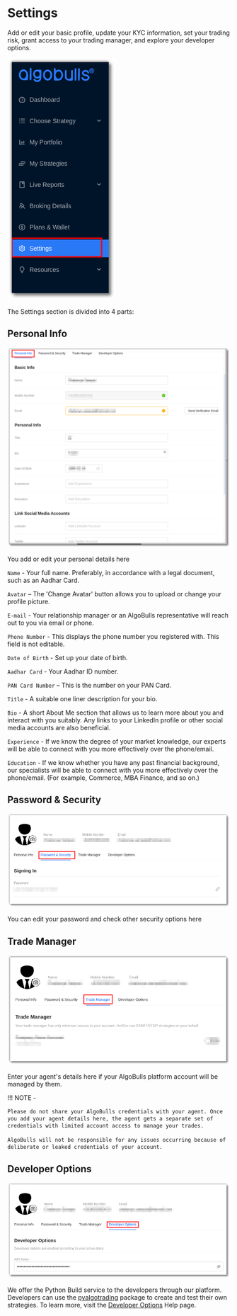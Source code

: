 # Settings

Add or edit your basic profile, update your KYC information, set your trading risk, grant access to your trading manager, and explore your developer options.

![Settings](imgs/settings1.png)

The Settings section is divided into 4 parts: 

## Personal Info

![Settings](imgs/settings2.png)

You add or edit your personal details here 

`Name` - Your full name. Preferably, in accordance with a legal document, such as an Aadhar Card.

`Avatar` – The 'Change Avatar' button allows you to upload or change your profile picture.
 
`E-mail` - Your relationship manager or an AlgoBulls representative will reach out to you via email or phone.
    
`Phone Number` - This displays the phone number you registered with. This field is not editable.
    
`Date of Birth` - Set up your date of birth.
    
`Aadhar Card` - Your Aadhar ID number.
    
`PAN Card Number` – This is the number on your PAN Card. 
    
`Title` - A suitable one liner description for your bio.
    
`Bio` - A short About Me section that allows us to learn more about you and interact with you suitably. Any links to your LinkedIn profile or other social media accounts are also beneficial.
    
`Experience` - If we know the degree of your market knowledge, our experts will be able to connect with you more effectively over the phone/email.
    
`Education` - If we know whether you have any past financial background, our specialists will be able to connect with you more effectively over the phone/email. (For example, Commerce, MBA Finance, and so on.)

## Password & Security

![Settings](imgs/settings3.png)

You can edit your password and check other security options here 


## Trade Manager

![Settings](imgs/settings4.png)

Enter your agent's details here if your AlgoBulls platform account will be managed by them.

!!! NOTE - 

    Please do not share your AlgoBulls credentials with your agent. Once you add your agent details here, the agent gets a separate set of credentials with limited account access to manage your trades.
    
    AlgoBulls will not be responsible for any issues occurring because of deliberate or leaked credentials of your account.

## Developer Options

![Settings](imgs/settings5.png)

We offer the Python Build service to the developers through our platform. Developers can use the [pyalgotrading](https://github.com/algobulls/pyalgotrading/)  package to create and test their own strategies. To learn more, visit the [Developer Options](../developers.md)  Help page.
